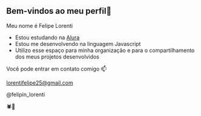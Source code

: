 ## Bem-vindos ao meu perfil👋
Meu nome é Felipe Lorenti

- Estou estudando na [Alura](https://www.alura.com.br)
- Estou me desenvolvendo na linguagem Javascript
- Utilizo esse espaço para minha organização e para o compartilhamento dos meus projetos desenvolvidos

Você pode entrar em contato comigo 📫

lorentifelipe25@gmail.com

@felipin_lorenti

🕷️🦇
